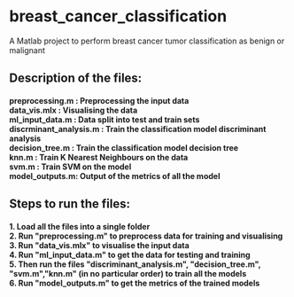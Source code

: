 # breast_cancer_classification
A Matlab project to perform breast cancer tumor classification as benign or malignant
<h2>Description of the files:</h2>
<h4>
 preprocessing.m : Preprocessing the input data <br>
 data_vis.mlx : Visualising the data <br>
 ml_input_data.m : Data split into test and train sets <br>
 discrminant_analysis.m : Train the classification model discriminant analysis <br>
 decision_tree.m : Train the classification model decision tree  <br>
 knn.m : Train K Nearest Neighbours on the data <br>
 svm.m : Train SVM on the model <br>
 model_outputs.m: Output of the metrics of all the model <br>
  </h4>

<h2>Steps to run the files: </h2>
<h4>
  1. Load all the files into a single folder <br>
  2. Run "preprocessing.m" to preprocess data for training and visualising <br>
  3. Run "data_vis.mlx" to visualise the input data <br>
  4. Run "ml_input_data.m" to get the data for testing and training <br>
  5. Then run the files "discriminant_analysis.m", "decision_tree.m",
       "svm.m","knn.m" (in no particular order) to train all the models <br>
  6. Run "model_outputs.m" to get the metrics of the trained models <br>
  </h4>
